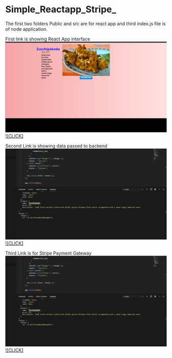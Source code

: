 # Simple_Reactapp_Stripe_

The first two folders Public and src are for react app and third index.js file is of node application. 

First link is showing React App interface
[![](/images/img1.png)](https://youtu.be/cDqeehCcFrw)
[![CLICK]](https://youtu.be/cDqeehCcFrw)

Second Link is showing data passed to backend
[![](/images/img2.png)](https://youtu.be/wJIi8rtwh38)
[![CLICK]](https://youtu.be/wJIi8rtwh38)

Third Link is for Stripe Payment Gateway
[![](/images/img2.png)](https://youtu.be/1LJRK6UDfts)
[![CLICK]](https://youtu.be/1LJRK6UDfts)


